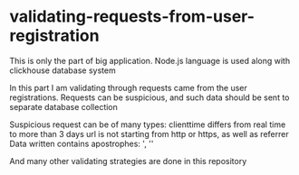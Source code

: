 # validating-requests-from-user-registration
This is only the part of big application.
Node.js language is used along with clickhouse database system

In this part I am validating through requests came from the user registrations.
Requests can be suspicious, and such data should be sent to separate database collection

Suspicious request can be of many types:
clienttime differs from real time to more than 3 days
url is not starting from http or https, as well as referrer
Data written contains apostrophes: ', ''

And many other validating strategies are done in this repository
